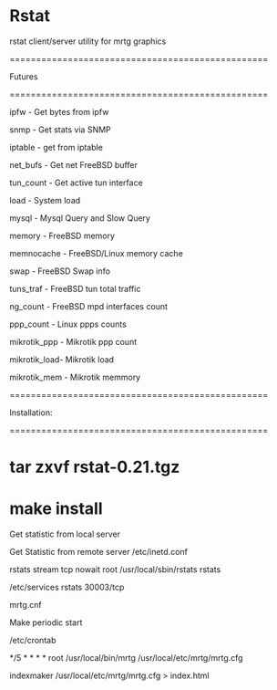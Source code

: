 # Rstat

rstat client/server utility for mrtg graphics

=================================================

Futures

=================================================

  ipfw       - Get bytes from ipfw

  snmp       - Get stats via SNMP

  iptable    - get from iptable

  net_bufs   - Get net FreeBSD buffer

  tun_count  - Get active tun interface

  load       - System load

  mysql      - Mysql Query and Slow Query

  memory     - FreeBSD memory

  memnocache - FreeBSD/Linux memory cache

  swap       - FreeBSD Swap info

  tuns_traf  - FreeBSD tun total traffic

  ng_count   - FreeBSD mpd interfaces count

  ppp_count  - Linux ppps counts

  mikrotik_ppp - Mikrotik ppp count

  mikrotik_load- Mikrotik load

  mikrotik_mem - Mikrotik memmory



=================================================

Installation:

=================================================
  # tar zxvf rstat-0.21.tgz
  # make install


Get statistic from local server


Get Statistic from remote server
/etc/inetd.conf

rstats  stream  tcp     nowait  root    /usr/local/sbin/rstats rstats

/etc/services
rstats         30003/tcp


mrtg.cnf


Make periodic start

/etc/crontab


*/5     *       *       *       *       root  /usr/local/bin/mrtg /usr/local/etc/mrtg/mrtg.cfg


indexmaker /usr/local/etc/mrtg/mrtg.cfg > index.html
